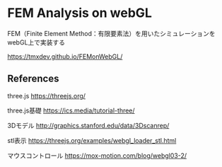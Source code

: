 # FEM Analysis on webGL

FEM（Finite Element Method：有限要素法）を用いたシミュレーションをwebGL上で実装する

https://tmxdev.github.io/FEMonWebGL/

## References

three.js
https://threejs.org/

three.js基礎
https://ics.media/tutorial-three/

3Dモデル
http://graphics.stanford.edu/data/3Dscanrep/

stl表示
https://threejs.org/examples/webgl_loader_stl.html

マウスコントロール
https://mox-motion.com/blog/webgl03-2/
